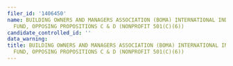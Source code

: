 ```yaml
---
filer_id: '1406450'
name: BUILDING OWNERS AND MANAGERS ASSOCIATION (BOMA) INTERNATIONAL INDUSTRY DEFENSE
  FUND, OPPOSING PROPOSITIONS C & D (NONPROFIT 501(C)(6))
candidate_controlled_id: ''
data_warning:
title: BUILDING OWNERS AND MANAGERS ASSOCIATION (BOMA) INTERNATIONAL INDUSTRY DEFENSE
  FUND, OPPOSING PROPOSITIONS C & D (NONPROFIT 501(C)(6))
---
```

